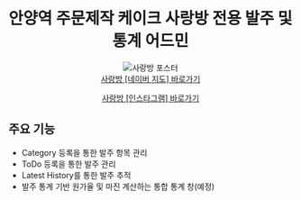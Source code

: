 <div align="center" style="display:flex ,flex-direction:column;">
<h1>안양역 주문제작 케이크 사랑방 전용 발주 및 통계 어드민</h1>


<img src="https://user-images.githubusercontent.com/118327239/233266664-f611a26b-e722-418b-823a-5cdd7566f866.jpeg" alt="사랑방 포스터"/>


<div style="display:flex, flex-direction:column ,gap:16px;">
<a href="https://map.naver.com/v5/search/%EC%95%88%EC%96%91%EC%97%AD%20%EC%82%AC%EB%9E%91%EB%B0%A9/place/1143742350?
placePath=%3Fentry=pll%26from=nx%26fromNxList=true&c=15,0,0,0,dh">사랑방 [네이버 지도] 바로가기</a>

<a href="https://www.instagram.com/sarang_bangg">사랑방 [인스타그램] 바로가기</a>
</div>

</div>



<h2>주요 기능</h2>
<ul>
<li>
Category 등록을 통한 발주 항목 관리
</li>
<li>
ToDo 등록을 통한 발주 관리
</li>

<li>
Latest History를 통한 발주 추적
</li>
<li>발주 통계 기반 원가율 및 마진 계산하는 통합 통계 창(예정)
</li>
</ul>


